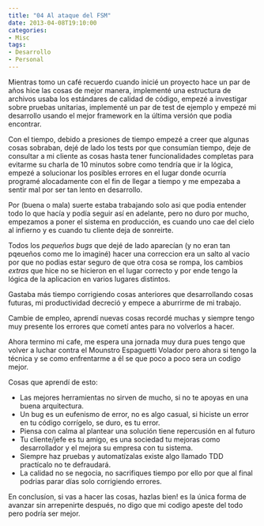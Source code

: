 ```yaml
---
title: "04 Al ataque del FSM"
date: 2013-04-08T19:10:00
categories:
- Misc
tags:
- Desarrollo
- Personal
---
```


Mientras tomo un café recuerdo cuando inicié un proyecto hace un par de años
hice las cosas de mejor manera, implementé una estructura de archivos
usaba los estándares de calidad de código, empezé a investigar sobre pruebas
unitarias, implementé un par de test de ejemplo y empezé mi desarrollo usando
el mejor framework en la última versión que podia encontrar.

Con el tiempo, debido a presiones de tiempo empezé a creer que algunas cosas
sobraban, dejé de lado los tests por que consumían tiempo, deje de consultar
a mi cliente as cosas hasta tener funcionalidades completas para evitarme su
charla de 10 minutos sobre como tendría que ir la lógica, empezé a solucionar
los posibles errores en el lugar donde ocurría programé alocadamente con el fin
de llegar a tiempo y me empezaba a sentir mal por ser tan lento en desarrollo.

<!-- more -->

Por (buena o mala) suerte estaba trabajando solo asi que podia entender todo lo
que hacía y podía seguir así en adelante, pero no duro por mucho, empezamos a
poner el sistema en producción, es cuando uno cae del cielo al infierno y es
cuando tu cliente deja de sonreirte.

Todos los *pequeños bugs* que dejé de lado aparecían (y no eran tan pqeueños
como me lo imaginé) hacer una correccion era un salto al vacio por que no
podias estar seguro de que otra cosa se rompa, los cambios *extras* que hice
no se hicieron en el lugar correcto y por ende tengo la lógica de la aplicacion
en varios lugares distintos.

Gastaba más tiempo corrigiendo cosas anteriores que desarrollando cosas futuras,
mi productividad decreció y empece a aburrirme de mi trabajo.

Cambie de empleo, aprendí nuevas cosas recordé muchas y siempre tengo muy
presente los errores que cometí antes para no volverlos a hacer.

Ahora termino mi cafe, me espera una jornada muy dura pues tengo que volver a
luchar contra el Mounstro Espaguetti Volador pero ahora si tengo la técnica
y se como enfrentarme a él se que poco a poco sera un codigo mejor.

Cosas que aprendí de esto:

* Las mejores herramientas no sirven de mucho, si no te apoyas en una buena
  arquitectura.
* Un bug es un eufenismo de error, no es algo casual, si hiciste un error en tu
  código corrígelo, se duro, es tu error.
* Piensa con calma al plantear una solución tiene repercusión en al futuro
* Tu cliente/jefe es tu amigo, es una sociedad tu mejoras como desarrollador
  y el mejora su empresa con tu sistema.
* Siempre haz pruebas y automatízalas existe algo llamado TDD practícalo no te
  defraudará.
* La calidad no se negocia, no sacrifiques tiempo por ello por que al final
  podrias parar días solo corrigiendo errores.

En conclusíon, si vas a hacer las cosas, hazlas bien! es la única forma de
avanzar sin arrepenirte después, no digo que mi codigo apeste del todo pero
podría ser mejor.

